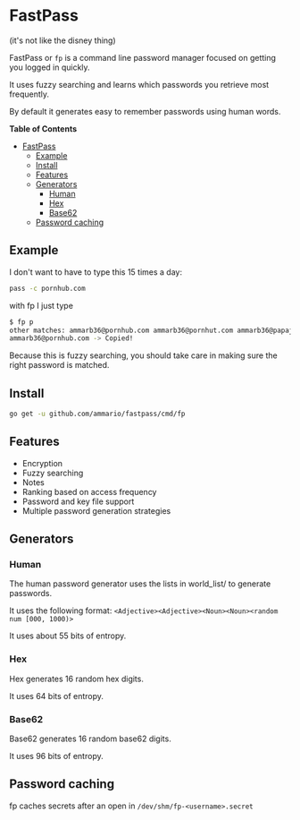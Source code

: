 # FastPass

(it's not like the disney thing)

FastPass or `fp` is a command line password manager focused on getting you logged in quickly.

It uses fuzzy searching and learns which passwords you retrieve most frequently.

By default it generates easy to remember passwords using human words.

<!-- START doctoc generated TOC please keep comment here to allow auto update -->
<!-- DON'T EDIT THIS SECTION, INSTEAD RE-RUN doctoc TO UPDATE -->
**Table of Contents**

- [FastPass](#fastpass)
  - [Example](#example)
  - [Install](#install)
  - [Features](#features)
  - [Generators](#generators)
    - [Human](#human)
    - [Hex](#hex)
    - [Base62](#base62)
  - [Password caching](#password-caching)

<!-- END doctoc generated TOC please keep comment here to allow auto update -->

## Example

I don't want to have to type this 15 times a day:

```bash
pass -c pornhub.com
```

with fp I just type

```bash
$ fp p
other matches: ammarb36@pornhub.com ammarb36@pornhut.com ammarb36@papajohns.com ammarb36@pizzahut.com ammarb36@paypal.com 
ammarb36@pornhub.com -> Copied!
```

Because this is fuzzy searching, you should take care in making sure the right password is matched.

## Install

```bash
go get -u github.com/ammario/fastpass/cmd/fp
```

## Features 

- Encryption
- Fuzzy searching
- Notes
- Ranking based on access frequency
- Password and key file support
- Multiple password generation strategies

## Generators

### Human

The human password generator uses the lists in world_list/ to generate passwords.

It uses the following format: `<Adjective><Adjective><Noun><Noun><random num [000, 1000)>`

It uses about 55 bits of entropy.

### Hex

Hex generates 16 random hex digits.

It uses 64 bits of entropy.

### Base62

Base62 generates 16 random base62 digits.

It uses 96 bits of entropy.

## Password caching

fp caches secrets after an open in `/dev/shm/fp-<username>.secret`